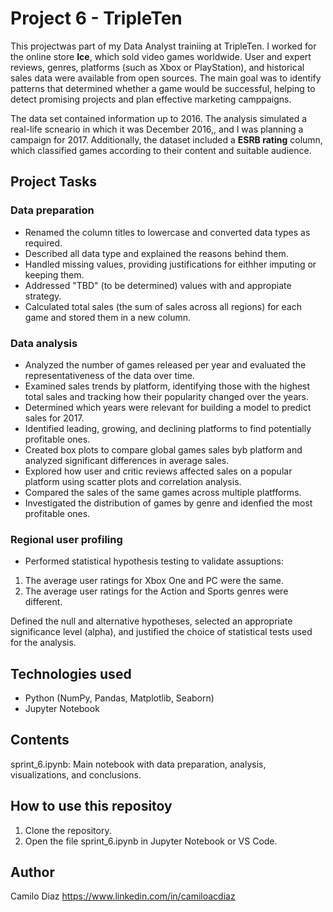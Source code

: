 # Project 6 - TripleTen

This projectwas part of my Data Analyst trainiing at TripleTen. 
I worked for the online store **Ice**, which sold video games worldwide. User and expert reviews, genres, platforms (such as Xbox or PlayStation), and historical sales data were available from open sources. The main goal was to identify patterns that determined whether a game would be successful, helping to detect promising projects and plan effective marketing camppaigns. 

The data set contained information up to 2016. The analysis simulated a real-life scneario in which it was December 2016,, and I was planning a campaign for 2017. Additionally, the dataset included a **ESRB rating** column, which classified games according to their content and suitable audience. 

## Project Tasks

### Data preparation 
- Renamed the column titles to lowercase and converted data types as required. 
- Described all data type and explained the reasons behind them. 
- Handled missing values, providing justifications for eithher imputing or keeping them. 
- Addressed "TBD" (to be determined) values with and appropiate strategy. 
- Calculated total sales (the sum of sales across all regions) for each game and stored them in a new column. 

### Data analysis 
- Analyzed the number of games released per year and evaluated the representativeness of the data over time. 
- Examined sales trends by platform, identifying those with the highest total sales and tracking how their popularity changed over the years. 
- Determined which years were relevant for building a model to predict sales for 2017. 
- Identified leading, growing, and declining platforms to find potentially profitable ones. 
- Created box plots to compare global games sales byb platform and analyzed significant differences in average sales. 
- Explored how user and critic reviews affected sales on a popular platform using scatter plots and correlation analysis. 
- Compared the sales of the same games across multiple platfforms. 
- Investigated the distribution of games by genre and idenfied the most profitable ones. 

### Regional user profiling 
- Performed statistical hypothesis testing to validate assuptions: 
1. The average user ratings for Xbox One and PC were the same. 
2. The average user ratings for the Action and Sports genres were different. 

Defined the null and alternative hypotheses, selected an appropriate significance level (alpha), and justified the choice of statistical tests used for the analysis. 

## Technologies used
- Python (NumPy, Pandas, Matplotlib, Seaborn) 
- Jupyter Notebook

## Contents 
sprint_6.ipynb: Main notebook with data preparation, analysis, visualizations, and conclusions. 

## How to use this repositoy
1. Clone the repository. 
2. Open the file sprint_6.ipynb in Jupyter Notebook or VS Code. 

## Author 
Camilo Diaz 
https://www.linkedin.com/in/camiloacdiaz
